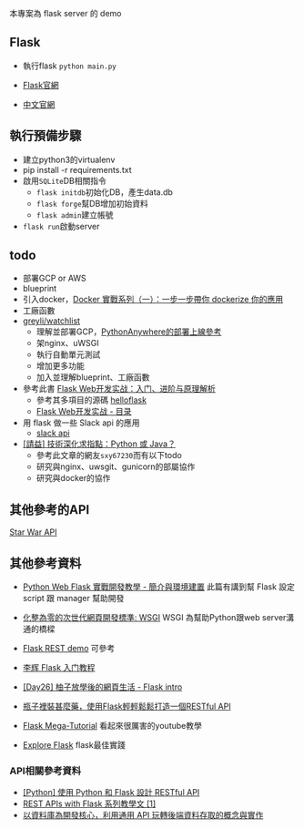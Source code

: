 本專案為 flask server 的 demo

## Flask

* 執行flask `python main.py`

* [Flask官網](http://flask.pocoo.org/)

* [中文官網](http://docs.jinkan.org/docs/flask/)

## 執行預備步驟
* 建立python3的virtualenv
* pip install -r requirements.txt
* 啟用`SQLite`DB相關指令
    * `flask initdb`初始化DB，產生data.db
    * `flask forge`幫DB增加初始資料
    * `flask admin`建立帳號
* `flask run`啟動server

## todo
* 部署GCP or AWS
* blueprint
* 引入docker，[Docker 實戰系列（一）：一步一步帶你 dockerize 你的應用](https://larrylu.blog/step-by-step-dockerize-your-app-ecd8940696f4)
* 工廠函數
* [greyli/watchlist](https://github.com/greyli/watchlist)
    * 理解並部署GCP，[PythonAnywhere的部署上線參考](https://read.helloflask.com/c11-deploy)
    * 架nginx、uWSGI
    * 執行自動單元測試
    * 增加更多功能
    * 加入並理解blueprint、工廠函數
* 參考此書 [Flask Web开发实战：入门、进阶与原理解析](http://helloflask.com/book/)
    * 參考其多項目的源碼 [helloflask](https://github.com/greyli/helloflask) 
    * [Flask Web开发实战 - 目录](http://helloflask.com/book/contents/)
* 用 flask 做一些 Slack api 的應用
    * [slack api](https://api.slack.com/)
* [[請益] 技術深化求指點：Python 或 Java？](https://www.ptt.cc/bbs/Soft_Job/M.1558755539.A.9B7.html) 
    * 參考此文章的網友`sxy67230`而有以下todo
    * 研究與nginx、uwsgit、gunicorn的部屬協作
    * 研究與docker的協作

## 其他參考的API

[Star War API](https://swapi.co/)

## 其他參考資料

* [Python Web Flask 實戰開發教學 - 簡介與環境建置](https://blog.techbridge.cc/2017/06/03/python-web-flask101-tutorial-introduction-and-environment-setup/) 此篇有講到幫 Flask 設定 script 跟 manager 幫助開發

* [化整為零的次世代網頁開發標準: WSGI](http://blog.ez2learn.com/2010/01/27/introduction-to-wsgi/) WSGI 為幫助Python跟web server溝通的橋樑

* [Flask REST demo](https://github.com/udemy-course/flask-rest-demo) 可參考

* [李辉 Flask 入门教程](https://read.helloflask.com/)

* [[Day26] 柚子放學後的網頁生活 - Flask intro](https://ithelp.ithome.com.tw/articles/10209103)

* [瓶子裡裝甚麼藥，使用Flask輕輕鬆鬆打造一個RESTful API ](https://ithelp.ithome.com.tw/users/20111432/ironman/1635)

* [Flask Mega-Tutorial](https://blog.miguelgrinberg.com/post/the-flask-mega-tutorial-part-i-hello-world) 看起來很厲害的youtube教學

* [Explore Flask](http://exploreflask.com/en/latest/) flask最佳實踐

### API相關參考資料
* [[Python] 使用 Python 和 Flask 設計 RESTful API](https://blog.taiker.space/python-shi-yong-python-he-flask-she-ji-restful-api/)
* [REST APIs with Flask 系列教學文 [1]](https://medium.com/@twilightlau94/rest-apis-with-flask-%E7%B3%BB%E5%88%97%E6%95%99%E5%AD%B8%E6%96%87-1-5405216d3166)
* [以資料庫為開發核心，利用通用 API 玩轉後端資料存取的概念與實作](https://ithelp.ithome.com.tw/users/20111421/ironman/1615)